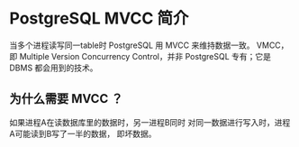 PostgreSQL MVCC 简介
===================

当多个进程读写同一table时 PostgreSQL 用 MVCC 来维持数据一致。
VMCC，即 Multiple Version Concurrency Control，并非
PostgreSQL 专有；它是 DBMS 都会用到的技术。

## 为什么需要 MVCC ？

如果进程A在读数据库里的数据时，另一进程B同时
对同一数据进行写入时，进程A可能读到B写了一半的数据，
即坏数据。


